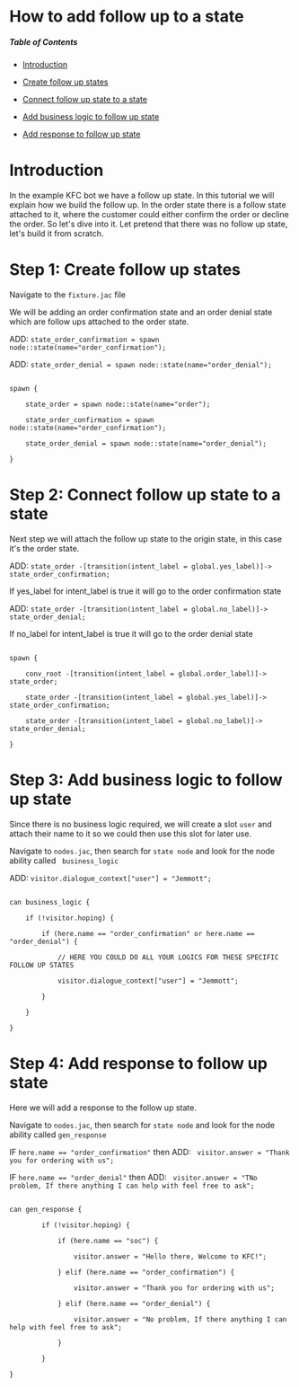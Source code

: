 # How to add follow up to a state



##### Table of Contents  

- [ Introduction ](#introduction)

- [Create follow up states](#step-1-create-follow-up-states)

- [Connect follow up state to a state](#step-2-connect-follow-up-state-to-a-state)

- [Add business logic to follow up state](#step-3-add-business-logicc-to-follow-up-state)

- [Add response to follow up state](#step-4-add-response-to-follow-up-state)



# Introduction

In the example KFC bot we have a follow up state. In this tutorial we will explain how we build the follow up. In the order state there is a follow state attached to it, where the customer could either confirm the order or decline the order. So let's dive into it. Let pretend that there was no follow up state, let's build it from scratch.



# Step 1: Create follow up states

Navigate to the ``` fixture.jac ``` file



We will be adding an order confirmation state and an order denial state which are follow ups attached to the order state.



ADD: ``` state_order_confirmation = spawn node::state(name="order_confirmation"); ```

ADD: ``` state_order_denial = spawn node::state(name="order_denial"); ```



``` 

spawn { 

    state_order = spawn node::state(name="order");

    state_order_confirmation = spawn node::state(name="order_confirmation");

    state_order_denial = spawn node::state(name="order_denial");

}

```

# Step 2: Connect follow up state to a state

Next step we will attach the follow up state to the origin state, in this case it's the order state.



ADD: ``` state_order -[transition(intent_label = global.yes_label)]-> state_order_confirmation; ```



If yes_label for intent_label is true it will go to the order confirmation state



ADD: ``` state_order -[transition(intent_label = global.no_label)]-> state_order_denial; ```



If no_label for intent_label is true it will go to the order denial state



``` 

spawn { 

    conv_root -[transition(intent_label = global.order_label)]-> state_order;

    state_order -[transition(intent_label = global.yes_label)]-> state_order_confirmation;

    state_order -[transition(intent_label = global.no_label)]-> state_order_denial;

}

```



# Step 3: Add business logic to follow up state

Since there is no business logic required, we will create a slot ``` user ``` and attach their name to it so we could then use this slot for later use.



Navigate to ``` nodes.jac ```, then search for ``` state node ``` and look for the node ability called ``` business_logic```



ADD: ``` visitor.dialogue_context["user"] = "Jemmott"; ```



``` 

can business_logic {

    if (!visitor.hoping) { 

        if (here.name == "order_confirmation" or here.name == "order_denial") {

            // HERE YOU COULD DO ALL YOUR LOGICS FOR THESE SPECIFIC FOLLOW UP STATES

            visitor.dialogue_context["user"] = "Jemmott";

        }

    }

}

```

# Step 4: Add response to follow up state

Here we will add a response to the follow up state.



Navigate to ``` nodes.jac ```, then search for ``` state node ``` and look for the node ability called ``` gen_response ```



IF ``` here.name == "order_confirmation" ``` then ADD: ```  visitor.answer = "Thank you for ordering with us"; ```



IF ``` here.name == "order_denial" ``` then ADD: ```  visitor.answer = "TNo problem, If there anything I can help with feel free to ask"; ```



``` 

can gen_response {

        if (!visitor.hoping) {

            if (here.name == "soc") {

                visitor.answer = "Hello there, Welcome to KFC!";

            } elif (here.name == "order_confirmation") {

                visitor.answer = "Thank you for ordering with us";

            } elif (here.name == "order_denial") {

                visitor.answer = "No problem, If there anything I can help with feel free to ask";

            }

        }

}

```

